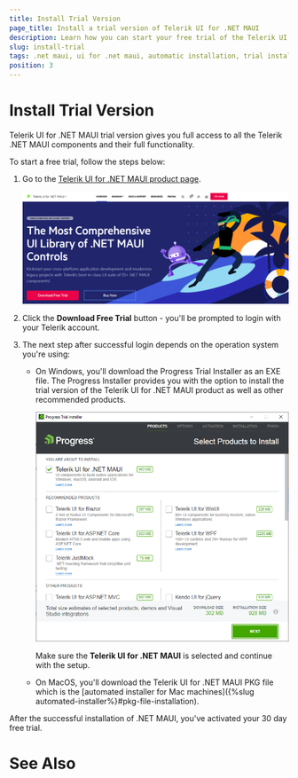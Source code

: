 ```yaml
---
title: Install Trial Version
page_title: Install a trial version of Telerik UI for .NET MAUI
description: Learn how you can start your free trial of the Telerik UI for .NET MAUI product.
slug: install-trial
tags: .net maui, ui for .net maui, automatic installation, trial installer, free trial
position: 3
---
```


# Install Trial Version

Telerik UI for .NET MAUI trial version gives you full access to all the Telerik .NET MAUI components and their full functionality. 

To start a free trial, follow the steps below:

1. Go to the [Telerik UI for .NET MAUI product page](https://www.telerik.com/maui-ui).

    
    ![Product page for downloading Telerik UI for .NET MAUI](../images/download_maui2.png)

1. Click the **Download Free Trial** button - you'll be prompted to login with your Telerik account.

1. The next step after successful login depends on the operation system you're using:

    - On Windows, you'll download the Progress Trial Installer as an EXE file. The Progress Installer provides you with the option to install the trial version of the Telerik UI for .NET MAUI product as well as other recommended products. 

        ![Progress Trial Installer](images/progress-trial-installer.png)

        Make sure the **Telerik UI for .NET MAUI** is selected and continue with the setup.

    - On MacOS, you'll download the Telerik UI for .NET MAUI PKG file which is the [automated installer for Mac machines]({%slug automated-installer%}#pkg-file-installation). 
 
After the successful installation of .NET MAUI, you've activated your 30 day free trial.

# See Also

